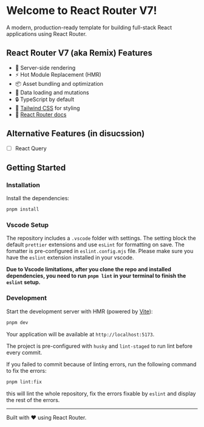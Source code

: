 # Welcome to React Router V7!

A modern, production-ready template for building full-stack React applications using React Router.

## React Router V7 (aka Remix) Features

- 🚀 Server-side rendering
- ⚡️ Hot Module Replacement (HMR)
- 📦 Asset bundling and optimization
- 🔄 Data loading and mutations
- 🔒 TypeScript by default
- 🎉 [Tailwind CSS](https://tailwindcss.com/) for styling
- 📖 [React Router docs](https://reactrouter.com/)

## Alternative Features (in disucssion)

- [ ] React Query

## Getting Started

### Installation

Install the dependencies:

```bash
pnpm install
```

### Vscode Setup

The repository includes a `.vscode` folder with settings. The setting block the default `prettier` extensions and use `esLint` for formatting on save. The fomatter is pre-configured in `eslint.config.mjs` file. Please make sure you have the `eslint` extension installed in your vscode.

**Due to Vscode limitations, after you clone the repo and installed dependencies, you need to run `pnpm lint` in your terminal to finish the `eslint` setup.**

### Development

Start the development server with HMR (powered by [Vite](https://vitejs.dev/)):

```bash
pnpm dev
```

Your application will be available at `http://localhost:5173`.

The project is pre-configured with `husky` and `lint-staged` to run lint before every commit.

If you failed to commit because of linting errors, run the following command to fix the errors:

```bash
pnpm lint:fix
```

this will lint the whole repository, fix the errors fixable by `eslint` and display the rest of the errors.

---

Built with ❤️ using React Router.
